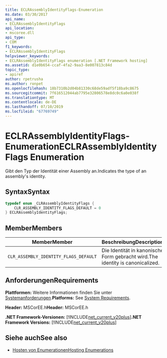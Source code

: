 ```yaml
---
title: ECLRAssemblyIdentityFlags-Enumeration
ms.date: 03/30/2017
api_name:
- ECLRAssemblyIdentityFlags
api_location:
- mscoree.dll
api_type:
- COM
f1_keywords:
- ECLRAssemblyIdentityFlags
helpviewer_keywords:
- ECLRAssemblyIdentityFlags enumeration [.NET Framework hosting]
ms.assetid: d1e0b654-ccaf-4fa2-9aa3-8e007813c84d
topic_type:
- apiref
author: rpetrusha
ms.author: ronpet
ms.openlocfilehash: 18b7310b2d04b81330c68de59adf5f18ba9c8675
ms.sourcegitcommit: 7f616512044ab7795e32806578e8dc0c6a0e038f
ms.translationtype: MT
ms.contentlocale: de-DE
ms.lasthandoff: 07/10/2019
ms.locfileid: "67769749"
---
```

# <a name="eclrassemblyidentityflags-enumeration"></a><span data-ttu-id="02c2e-102">ECLRAssemblyIdentityFlags-Enumeration</span><span class="sxs-lookup"><span data-stu-id="02c2e-102">ECLRAssemblyIdentityFlags Enumeration</span></span>
<span data-ttu-id="02c2e-103">Gibt den Typ der Identität einer Assembly an.</span><span class="sxs-lookup"><span data-stu-id="02c2e-103">Indicates the type of an assembly's identity.</span></span>  
  
## <a name="syntax"></a><span data-ttu-id="02c2e-104">Syntax</span><span class="sxs-lookup"><span data-stu-id="02c2e-104">Syntax</span></span>  
  
```cpp  
typedef enum _CLRAssemblyIdentityFlags {  
    CLR_ASSEMBLY_IDENTITY_FLAGS_DEFAULT = 0  
} ECLRAssemblyIdentityFlags;  
```  
  
## <a name="members"></a><span data-ttu-id="02c2e-105">Member</span><span class="sxs-lookup"><span data-stu-id="02c2e-105">Members</span></span>  
  
|<span data-ttu-id="02c2e-106">Member</span><span class="sxs-lookup"><span data-stu-id="02c2e-106">Member</span></span>|<span data-ttu-id="02c2e-107">Beschreibung</span><span class="sxs-lookup"><span data-stu-id="02c2e-107">Description</span></span>|  
|------------|-----------------|  
|`CLR_ASSEMBLY_IDENTITY_FLAGS_DEFAULT`|<span data-ttu-id="02c2e-108">Die Identität in kanonische Form gebracht wird.</span><span class="sxs-lookup"><span data-stu-id="02c2e-108">The identity is canonicalized.</span></span>|  
  
## <a name="requirements"></a><span data-ttu-id="02c2e-109">Anforderungen</span><span class="sxs-lookup"><span data-stu-id="02c2e-109">Requirements</span></span>  
 <span data-ttu-id="02c2e-110">**Plattformen:** Weitere Informationen finden Sie unter [Systemanforderungen](../../../../docs/framework/get-started/system-requirements.md).</span><span class="sxs-lookup"><span data-stu-id="02c2e-110">**Platforms:** See [System Requirements](../../../../docs/framework/get-started/system-requirements.md).</span></span>  
  
 <span data-ttu-id="02c2e-111">**Header:** MSCorEE.h</span><span class="sxs-lookup"><span data-stu-id="02c2e-111">**Header:** MSCorEE.h</span></span>  
  
 <span data-ttu-id="02c2e-112">**.NET Framework-Versionen:** [!INCLUDE[net_current_v20plus](../../../../includes/net-current-v20plus-md.md)]</span><span class="sxs-lookup"><span data-stu-id="02c2e-112">**.NET Framework Versions:** [!INCLUDE[net_current_v20plus](../../../../includes/net-current-v20plus-md.md)]</span></span>  
  
## <a name="see-also"></a><span data-ttu-id="02c2e-113">Siehe auch</span><span class="sxs-lookup"><span data-stu-id="02c2e-113">See also</span></span>

- [<span data-ttu-id="02c2e-114">Hosten von Enumerationen</span><span class="sxs-lookup"><span data-stu-id="02c2e-114">Hosting Enumerations</span></span>](../../../../docs/framework/unmanaged-api/hosting/hosting-enumerations.md)
